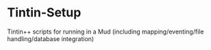 # Tintin-Setup
Tintin++ scripts for running in a Mud (including mapping/eventing/file handling/database integration)
